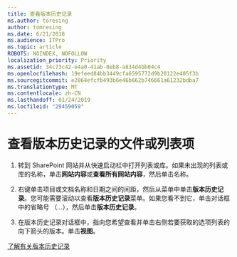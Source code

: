 ```yaml
---
title: 查看版本历史记录
ms.author: toresing
author: tomresing
ms.date: 6/21/2018
ms.audience: ITPro
ms.topic: article
ROBOTS: NOINDEX, NOFOLLOW
localization_priority: Priority
ms.assetid: 34c73c42-e4a0-41ab-8eb8-a834d4bb04c4
ms.openlocfilehash: 19efeed84bb3449cfa6595772d9b20122e405f3b
ms.sourcegitcommit: e2864efcfb493b6e46b662b746661a61232bdba7
ms.translationtype: MT
ms.contentlocale: zh-CN
ms.lasthandoff: 01/24/2019
ms.locfileid: "29459059"
---
```

# <a name="view-version-history-of-a-file-or-list-item"></a>查看版本历史记录的文件或列表项

1. 转到 SharePoint 网站并从快速启动栏中打开列表或库。如果未出现的列表或库的名称，单击**网站内容**或**查看所有网站内容**，然后单击名称。
    
2. 右键单击项目或文档名称和日期之间的间距，然后从菜单中单击**版本历史记录**。您可能需要滚动以查看**版本历史记录**菜单。如果您看不到它，单击对话框中的省略号 （...），然后单击**版本历史记录**。
    
3. 在版本历史记录对话框中，指向您希望查看并单击右侧若要获取的选项列表的向下箭头的版本。单击**视图**。
    
[了解有关版本历史记录](https://go.microsoft.com/fwlink/?linkid=875709)
  

